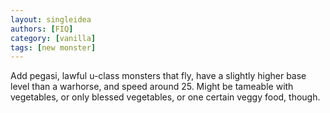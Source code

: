 ```yaml
---
layout: singleidea
authors: [FIQ]
category: [vanilla]
tags: [new monster]
---
```

Add pegasi, lawful u-class monsters that fly, have a slightly higher base level than a warhorse, and speed around 25. Might be tameable with vegetables, or only blessed vegetables, or one certain veggy food, though.
